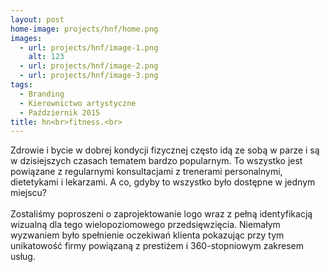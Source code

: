 ```yaml
---
layout: post
home-image: projects/hnf/home.png
images:
  - url: projects/hnf/image-1.png
    alt: 123
  - url: projects/hnf/image-2.png
  - url: projects/hnf/image-3.png
tags:
  - Branding
  - Kierownictwo artystyczne
  - Październik 2015
title: hn<br>fitness.<br>
---
```

Zdrowie i bycie w dobrej kondycji fizycznej często idą ze sobą w parze i są w dzisiejszych czasach tematem bardzo popularnym. To wszystko jest powiązane z regularnymi konsultacjami z trenerami personalnymi, dietetykami i lekarzami. A co, gdyby to wszystko było dostępne w jednym miejscu?
<br><br>Zostaliśmy poproszeni o zaprojektowanie logo wraz z pełną identyfikacją wizualną dla tego wielopoziomowego przedsięwzięcia. Niemałym wyzwaniem było spełnienie oczekiwań klienta pokazując przy tym unikatowość firmy powiązaną z prestiżem i 360-stopniowym zakresem usług.
